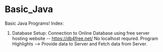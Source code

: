 # Basic_Java
Basic Java Programs!
Index:
1. Database Setup:
Connection to Online Database using free server hosting website -- https://db4free.net/
No localhost requred. 
Program Highlights --> Provide data to Server and Fetch data from Server. 
